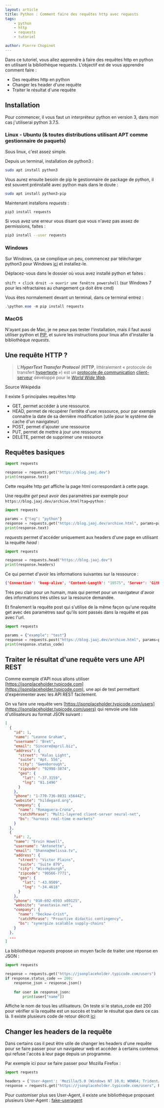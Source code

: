 ```yaml
---
layout: article
title: Python : Comment faire des requêtes http avec requests
tags:
    - python
    - http
    - requests
    - tutoriel

author: Pierre Chopinet
---
```


Dans ce tutoriel, vous allez apprendre à faire des requêtes http en python en utilisant la bibliothèque requests. L'objectif est de vous apprendre comment faire : 

- Des requêtes http en python
- Changer les header d'une requête
- Traiter le résultat d'une requête

## Installation

Pour commencer, il vous faut un interpréteur python en version 3, dans mon cas j'utiliserai python 3.7.5.

### Linux - Ubuntu (& toutes distributions utilisant APT comme gestionnaire de paquets)

Sous linux, c'est assez simple.

Depuis un terminal, installation de python3 :

```bash
sudo apt install python3
```

Vous aurez ensuite besoin de pip le gestionnaire de package de python, il est souvent préinstallé avec python mais dans le doute :

```bash
sudo apt install python3-pip
```

Maintenant installons *requests* :

```bash
pip3 install requests
```

Si vous avez une erreur vous disant que vous n'avez pas assez de permissions, faites :

```bash
pip3 install --user requests
```

### Windows

Sur Windows, ça se complique un peu, commencez par télécharger python3 pour Windows [ici](https://www.python.org/downloads/) et installez-le.

Déplacez-vous dans le dossier où vous avez installé python et faites :

`shift + click droit -> ouvrir une fenêtre powershell` (sur Windows 7 pour les réfractaires au changement ça doit être cmd)

Vous êtes normalement devant un terminal, dans ce terminal entrez :

```powershell
.\python.exe -m pip install requests
```

### MacOS

N'ayant pas de Mac, je ne peux pas tester l'installation, mais il faut aussi utiliser python et [PIP](https://pypi.org/project/pip/), et suivre les instructions pour linux afin d'installer la bibliothèque *requests*.

## Une requête HTTP ?

> L'***HyperText Transfer Protocol*** (**HTTP**, littéralement « protocole de transfert [hypertexte](https://fr.wikipedia.org/wiki/Hypertexte) ») est un [protocole de communication](https://fr.wikipedia.org/wiki/Protocole_de_communication) [client-serveur](https://fr.wikipedia.org/wiki/Client-serveur) développé pour le *[World Wide Web](https://fr.wikipedia.org/wiki/World_Wide_Web)*.

Source Wikipédia

Il existe 5 principales requêtes http

- GET, permet accéder à une ressource.
- HEAD, permet de récupérer l'entête d'une ressource, pour par exemple connaitre la date de sa dernière modification (utile pour le système de cache d'un navigateur)
- POST, permet d'ajouter une ressource
- PUT, permet de mettre à jour une ressource
- DELETE, permet de supprimer une ressource

## Requêtes basiques

```python
import requests

response = requests.get("https://blog.jaaj.dev")
print(response.text)
```

Cette requête http *get* affiche la page html correspondant à cette page.

Une requête *get* peut avoir des paramètres par exemple pour `https://blog.jaaj.dev/archive.html?tag=python` :

```python
import requests

params = {"tag": "python"}
response = requests.get("https://blog.jaaj.dev/archive.html", params=params)
print(response.text)
```
*requests* permet d'accéder uniquement aux headers d'une page en utilisant la requête *head* :

```python
import requests

response = requests.head("https://blog.jaaj.dev")
print(response.headers)
```
Ce qui permet d'avoir les informations suivantes sur la ressource : 
```json
{'Connection': 'keep-alive', 'Content-Length': '10575', 'Server': 'GitHub.com', 'Content-Type': 'text/html; charset=utf-8', 'Strict-Transport-Security': 'max-age=31556952', 'Last-Modified': 'Fri, 20 Mar 2020 09:39:39 GMT', 'ETag': 'W/"5e748f5b-9528"', 'Access-Control-Allow-Origin': '*', 'Expires': 'Fri, 22 May 2020 09:46:06 GMT', 'Cache-Control': 'max-age=600', 'Content-Encoding': 'gzip', 'X-Proxy-Cache': 'MISS', 'X-GitHub-Request-Id': '7DD0:5D0B:292B1C:3342F8:5EC79D05', 'Accept-Ranges': 'bytes', 'Date': 'Fri, 22 May 2020 09:36:06 GMT', 'Via': '1.1 varnish', 'Age': '0', 'X-Served-By': 'cache-cdg20727-CDG', 'X-Cache': 'MISS', 'X-Cache-Hits': '0', 'X-Timer': 'S1590140167.863279,VS0,VE107', 'Vary': 'Accept-Encoding', 'X-Fastly-Request-ID': '7bccbb14a86614bdc56df3295ea37e17a144569b'}
```
Très peu clair pour un humain, mais qui permet pour un navigateur d'avoir des informations très utiles sur la resource demandée.

Et finalement la requête post qui s'utilise de la même façon qu'une requête get avec des paramètres sauf qu'ils sont passés dans la requête et pas avec l'url.
```python
import requests

params = {"example": "test"}
response = requests.post("https://blog.jaaj.dev/archive.html", params=params)
print(response.status_code)
```

## Traiter le résultat d'une requête vers une API REST

Comme exemple d'API nous allons utiliser [https://jsonplaceholder.typicode.com](https://jsonplaceholder.typicode.com), une api de test permettant d'expérimenter avec les API REST facilement.

On va faire une requête vers [https://jsonplaceholder.typicode.com/users](https://jsonplaceholder.typicode.com/users) qui renvoie une liste d'utilisateurs au format JSON  suivant :
```json
[
  {
    "id": 1,
    "name": "Leanne Graham",
    "username": "Bret",
    "email": "Sincere@april.biz",
    "address": {
      "street": "Kulas Light",
      "suite": "Apt. 556",
      "city": "Gwenborough",
      "zipcode": "92998-3874",
      "geo": {
        "lat": "-37.3159",
        "lng": "81.1496"
      }
    },
    "phone": "1-770-736-8031 x56442",
    "website": "hildegard.org",
    "company": {
      "name": "Romaguera-Crona",
      "catchPhrase": "Multi-layered client-server neural-net",
      "bs": "harness real-time e-markets"
    }
  },
  {
    "id": 2,
    "name": "Ervin Howell",
    "username": "Antonette",
    "email": "Shanna@melissa.tv",
    "address": {
      "street": "Victor Plains",
      "suite": "Suite 879",
      "city": "Wisokyburgh",
      "zipcode": "90566-7771",
      "geo": {
        "lat": "-43.9509",
        "lng": "-34.4618"
      }
    },
    "phone": "010-692-6593 x09125",
    "website": "anastasia.net",
    "company": {
      "name": "Deckow-Crist",
      "catchPhrase": "Proactive didactic contingency",
      "bs": "synergize scalable supply-chains"
    }
  },
  ...
]
```
La bibliothèque *requests* propose un moyen facile de traiter une réponse en JSON :
```python
import requests

response = requests.get("https://jsonplaceholder.typicode.com/users")
if response.status_code == 200:
    response_json = response.json()
    
    for user in response_json:
        print(user["name"])
```
Affiche le nom de tous les utilisateurs. On teste si le status_code est 200 pour vérifier si la requête est un succès et traiter le résultat que dans ce cas là. Il existe plusieurs code de retour décrit [ici](https://fr.wikipedia.org/wiki/Liste_des_codes_HTTP)

## Changer les headers de la requête

Dans certains cas il peut être utile de changer les headers d'une requête pour se faire passer pour un navigateur web et accéder à certains contenus qui refuse l'accès à leur page depuis un programme.

Par exemple ici pour se faire passer pour Mozilla Firefox : 

```python
import requests

headers = {'User-Agent': 'Mozilla/5.0 (Windows NT 10.0; WOW64; Trident/7.0; rv:11.0) like Gecko'}
response = requests.get("https://jsonplaceholder.typicode.com/users", headers=headers)
```

Pour customiser plus ses User-Agent, il existe une bibliothèque proposant plusieurs User-Agent : [fake-useragent](https://pypi.org/project/fake-useragent)

